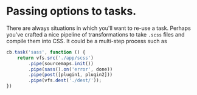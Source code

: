 # Passing options to tasks.

There are always situations in which you'll want to re-use a task. Perhaps you've crafted a nice
 pipeline of transformations to take `.scss` files and compile them into CSS. It could be a multi-step process
 such as 
 
```js
cb.task('sass', function () {
    return vfs.src('./app/scss')
        .pipe(sourcemaps.init())
        .pipe(sass().on('error', done))
        .pipe(post([plugin1, plugin2]))
        .pipe(vfs.dest('./dest/'));
})
```